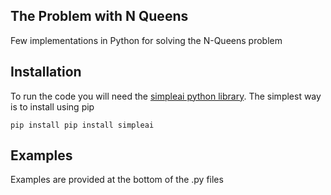 ## The Problem with N Queens
Few implementations in Python for solving the N-Queens problem

## Installation
To run the code you will need the [simpleai python library](https://github.com/simpleai-team/simpleai). The simplest way is to install using pip

```pip install pip install simpleai```

## Examples
Examples are provided at the bottom of the .py files
